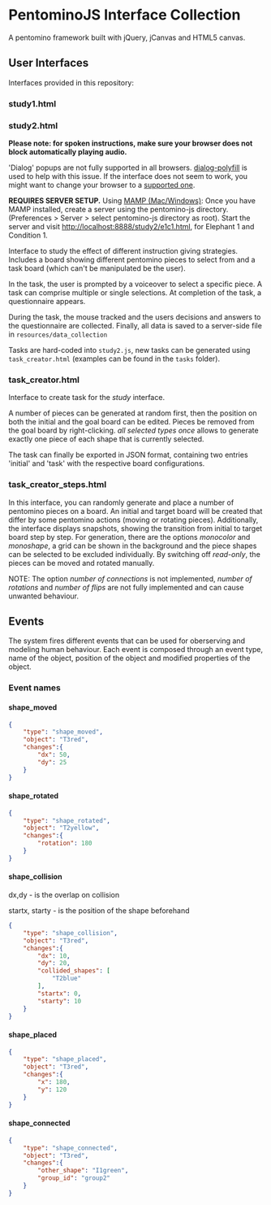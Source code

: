 # PentominoJS Interface Collection

A pentomino framework built with jQuery, jCanvas and HTML5 canvas.

## User Interfaces

Interfaces provided in this repository:

### study1.html
### study2.html

**Please note: for spoken instructions, make sure your browser does not block automatically playing audio.**

'Dialog' popups are not fully supported in all browsers. [dialog-polyfill](https://github.com/GoogleChrome/dialog-polyfill) is used to help with this issue. If the interface does not seem to work, you might want to change your browser to a [supported one](https://developer.mozilla.org/en-US/docs/Web/HTML/Element/dialog#Browser_compatibility).

**REQUIRES SERVER SETUP.** Using [MAMP (Mac/Windows)](https://www.mamp.info/de/mac/): Once you have MAMP installed, create a server using the pentomino-js directory.
(Preferences > Server > select pentomino-js directory as root). Start the server and visit [http://localhost:8888/study2/e1c1.html](http://localhost:8888/study2/e1c1.html), for Elephant 1 and Condition 1.

Interface to study the effect of different instruction giving strategies.
Includes a board showing different pentomino pieces to select from and a task board (which can't be manipulated be the user).

In the task, the user is prompted by a voiceover to select a specific piece. A task can comprise multiple or single selections. At completion of the task, a questionnaire appears.

During the task, the mouse tracked and the users decisions and answers to the questionnaire are collected. Finally, all data is saved to a server-side file in ```resources/data_collection```

Tasks are hard-coded into ```study2.js```, new tasks can be generated using ```task_creator.html``` (examples can be found in the ```tasks``` folder).

### task_creator.html

Interface to create task for the *study* interface.

A number of pieces can be generated at random first, then the position on both the initial and the goal board can be edited. Pieces be removed from the goal board by right-clicking.
*all selected types once* allows to generate exactly one piece of each shape that is currently selected.

The task can finally be exported in JSON format, containing two entries 'initial' and 'task' with the respective board configurations.

### task_creator_steps.html

In this interface, you can randomly generate and place a number of pentomino pieces on a board. An initial and target board will be created that differ by some pentomino actions (moving or rotating pieces). Additionally, the interface displays snapshots, showing the transition from initial to target board step by step. For generation, there are the options *monocolor* and *monoshape*, a grid can be shown in the  background and the piece shapes can be selected to be excluded individually. By switching off *read-only*, the pieces can be moved and rotated manually.

NOTE: The option *number of connections* is not implemented, *number of rotations* and *number of flips* are not fully implemented and can cause unwanted behaviour.

## Events

The system fires different events that can be used for oberserving and modeling human behaviour. Each event is composed through an event type, name of the object, position of the object and modified properties of the object.

### Event names

#### shape_moved

```json
{
    "type": "shape_moved",
    "object": "T3red",
    "changes":{
        "dx": 50,
        "dy": 25
    }
}
```

#### shape_rotated

```json
{
    "type": "shape_rotated",
    "object": "T2yellow",
    "changes":{
        "rotation": 180
    }
}
```

#### shape_collision

dx,dy - is the overlap on collision

startx, starty - is the position of the shape
beforehand

```json
{
    "type": "shape_collision",
    "object": "T3red",
    "changes":{
        "dx": 10,
        "dy": 20,
        "collided_shapes": [
            "T2blue"
        ],
        "startx": 0,
        "starty": 10
    }
}
```

#### shape_placed

```json
{
    "type": "shape_placed",
    "object": "T3red",
    "changes":{
        "x": 180,
        "y": 120
    }
}
```

#### shape_connected

```json
{
    "type": "shape_connected",
    "object": "T3red",
    "changes":{
        "other_shape": "I1green",
        "group_id": "group2"
    }
}
```

